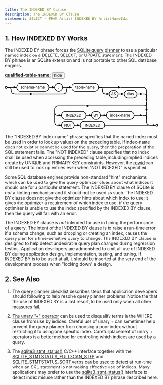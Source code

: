 ```yaml
---
title: The INDEXED BY Clause
description: The INDEXED BY Clause
statement: SELECT * FROM Artist INDEXED BY ArtistNameIdx;
---
```

<script>
function toggle_div(nm) {
var w = document.getElementById(nm);
if( w.style.display=="block" ){
w.style.display = "none";
}else{
w.style.display = "block";
}
}
function toggle_search() {
var w = document.getElementById("searchmenu");
if( w.style.display=="block" ){
w.style.display = "none";
} else {
w.style.display = "block";
setTimeout(function(){
document.getElementById("searchbox").focus()
}, 30);
}
}
function div_off(nm){document.getElementById(nm).style.display="none";}
window.onbeforeunload = function(e){div_off("submenu");}
/* Disable the Search feature if we are not operating from CGI, since */
/* Search is accomplished using CGI and will not work without it. */
if( !location.origin || !location.origin.match || !location.origin.match(/http/) ){
document.getElementById("search_menubutton").style.display = "none";
}
/* Used by the Hide/Show button beside syntax diagrams, to toggle the */
function hideorshow(btn,obj){
var x = document.getElementById(obj);
var b = document.getElementById(btn);
if( x.style.display!='none' ){
x.style.display = 'none';
b.innerHTML='show';
}else{
x.style.display = '';
b.innerHTML='hide';
}
return false;
}
var antiRobot = 0;
function antiRobotGo(){
if( antiRobot!=3 ) return;
antiRobot = 7;
var j = document.getElementById("mtimelink");
if(j && j.hasAttribute("data-href")) j.href=j.getAttribute("data-href");
}
function antiRobotDefense(){
document.body.onmousedown=function(){
antiRobot |= 2;
antiRobotGo();
document.body.onmousedown=null;
}
document.body.onmousemove=function(){
antiRobot |= 2;
antiRobotGo();
document.body.onmousemove=null;
}
setTimeout(function(){
antiRobot |= 1;
antiRobotGo();
}, 100)
antiRobotGo();
}
antiRobotDefense();
</script>





<h2 id="how_indexed_by_works"><span>1. </span>How INDEXED BY Works</h2>

<p>The INDEXED BY phrase forces the <a href="https://www.sqlite.org/optoverview.html" target="_blank">SQLite query planner</a> to use a
particular named index on a <a href="lang_delete">DELETE</a>, <a href="lang_select">SELECT</a>, or <a href="lang_update">UPDATE</a> statement.
The INDEXED BY phrase is an SQLite extension and
is not portable to other SQL database engines.</p>

<p><b><a href="https://www.sqlite.org/syntax/qualified-table-name.html" target="_blank">qualified-table-name:</a></b>
<button id='x5aa9a11d' onclick='hideorshow("x5aa9a11d","x7055a075")'>hide</button></p>
 <div id='x7055a075' class='imgcontainer'>
 <div style="max-width:599px"><svg xmlns='http://www.w3.org/2000/svg' class="pikchr" viewBox="0 0 599.746 182.736">
<circle cx="5" cy="17" r="3.6"  style="fill:none;stroke-width:2.16;stroke:rgb(0,0,0);" />
<polygon points="45,17 33,21 33,12" style="fill:rgb(0,0,0)"/>
<path d="M9,17L39,17"  style="fill:none;stroke-width:2.16;stroke:rgb(0,0,0);" />
<path d="M60,32L156,32A15 15 0 0 0 171 17A15 15 0 0 0 156 2L60,2A15 15 0 0 0 45 17A15 15 0 0 0 60 32Z"  style="fill:none;stroke-width:2.16;stroke:rgb(0,0,0);" />
<text x="108" y="17" text-anchor="middle" fill="rgb(0,0,0)" dominant-baseline="central">schema-name</text>
<polygon points="195,17 183,21 183,12" style="fill:rgb(0,0,0)"/>
<path d="M171,17L189,17"  style="fill:none;stroke-width:2.16;stroke:rgb(0,0,0);" />
<path d="M210,32A15 15 0 0 0 225 17A15 15 0 0 0 210 2A15 15 0 0 0 195 17A15 15 0 0 0 210 32Z"  style="fill:none;stroke-width:2.16;stroke:rgb(0,0,0);" />
<text x="210" y="17" text-anchor="middle" font-weight="bold" fill="rgb(0,0,0)" dominant-baseline="central">.</text>
<polygon points="261,17 249,21 249,12" style="fill:rgb(0,0,0)"/>
<path d="M225,17L255,17"  style="fill:none;stroke-width:2.16;stroke:rgb(0,0,0);" />
<path d="M276,32L351,32A15 15 0 0 0 366 17A15 15 0 0 0 351 2L276,2A15 15 0 0 0 261 17A15 15 0 0 0 276 32Z"  style="fill:none;stroke-width:2.16;stroke:rgb(0,0,0);" />
<text x="313" y="17" text-anchor="middle" fill="rgb(0,0,0)" dominant-baseline="central">table-name</text>
<polygon points="408,44 396,48 396,40" style="fill:rgb(0,0,0)"/>
<path d="M366,17 L 374,17 Q 381,17 381,30 Q 381,44 392,44 L 402,44"  style="fill:none;stroke-width:2.16;stroke:rgb(0,0,0);" />
<path d="M423,59L427,59A15 15 0 0 0 442 44L442,44A15 15 0 0 0 427 29L423,29A15 15 0 0 0 408 44L408,44A15 15 0 0 0 423 59Z"  style="fill:none;stroke-width:2.16;stroke:rgb(0,0,0);" />
<text x="425" y="44" text-anchor="middle" fill="rgb(0,0,0)" dominant-baseline="central">AS</text>
<polygon points="465,44 453,48 453,40" style="fill:rgb(0,0,0)"/>
<path d="M442,44L459,44"  style="fill:none;stroke-width:2.16;stroke:rgb(0,0,0);" />
<path d="M480,59L501,59A15 15 0 0 0 516 44L516,44A15 15 0 0 0 501 29L480,29A15 15 0 0 0 465 44L465,44A15 15 0 0 0 480 59Z"  style="fill:none;stroke-width:2.16;stroke:rgb(0,0,0);" />
<text x="490" y="44" text-anchor="middle" fill="rgb(0,0,0)" dominant-baseline="central">alias</text>
<polygon points="539,44 527,48 527,40" style="fill:rgb(0,0,0)"/>
<path d="M516,44L533,44"  style="fill:none;stroke-width:2.16;stroke:rgb(0,0,0);" />
<path d="M539,44 L 546,44 Q 554,44 554,51 L 554,59"  style="fill:none;stroke-width:2.16;stroke:rgb(0,0,0);" />
<polygon points="453,17 442,21 442,12" style="fill:rgb(0,0,0)"/>
<path d="M366,17L448,17"  style="fill:none;stroke-width:2.16;stroke:rgb(0,0,0);" />
<polygon points="108,44 97,48 97,40" style="fill:rgb(0,0,0)"/>
<path d="M9,17 L 16,17 Q 24,17 24,30 Q 24,44 39,44 L 87,44 L 102,44"  style="fill:none;stroke-width:2.16;stroke:rgb(0,0,0);" />
<path d="M108,44 L 225,44 Q 240,44 240,30 Q 240,17 247,17 L 255,17"  style="fill:none;stroke-width:2.16;stroke:rgb(0,0,0);" />
<path d="M236,142L301,142A15 15 0 0 0 316 127A15 15 0 0 0 301 112L236,112A15 15 0 0 0 221 127A15 15 0 0 0 236 142Z"  style="fill:none;stroke-width:2.16;stroke:rgb(0,0,0);" />
<text x="268" y="127" text-anchor="middle" fill="rgb(0,0,0)" dominant-baseline="central">INDEXED</text>
<polygon points="339,127 327,131 327,123" style="fill:rgb(0,0,0)"/>
<path d="M316,127L333,127"  style="fill:none;stroke-width:2.16;stroke:rgb(0,0,0);" />
<path d="M354,142L358,142A15 15 0 0 0 373 127A15 15 0 0 0 358 112L354,112A15 15 0 0 0 339 127A15 15 0 0 0 354 142Z"  style="fill:none;stroke-width:2.16;stroke:rgb(0,0,0);" />
<text x="356" y="127" text-anchor="middle" fill="rgb(0,0,0)" dominant-baseline="central">BY</text>
<polygon points="396,127 385,131 385,123" style="fill:rgb(0,0,0)"/>
<path d="M373,127L390,127"  style="fill:none;stroke-width:2.16;stroke:rgb(0,0,0);" />
<path d="M411,142L490,142A15 15 0 0 0 505 127A15 15 0 0 0 490 112L411,112A15 15 0 0 0 396 127A15 15 0 0 0 411 142Z"  style="fill:none;stroke-width:2.16;stroke:rgb(0,0,0);" />
<text x="451" y="127" text-anchor="middle" fill="rgb(0,0,0)" dominant-baseline="central">index-name</text>
<path d="M236,180L256,180A15 15 0 0 0 271 165A15 15 0 0 0 256 150L236,150A15 15 0 0 0 221 165A15 15 0 0 0 236 180Z"  style="fill:none;stroke-width:2.16;stroke:rgb(0,0,0);" />
<text x="246" y="165" text-anchor="middle" fill="rgb(0,0,0)" dominant-baseline="central">NOT</text>
<polygon points="294,165 283,169 283,161" style="fill:rgb(0,0,0)"/>
<path d="M271,165L289,165"  style="fill:none;stroke-width:2.16;stroke:rgb(0,0,0);" />
<path d="M310,180L374,180A15 15 0 0 0 389 165A15 15 0 0 0 374 150L310,150A15 15 0 0 0 294 165A15 15 0 0 0 310 180Z"  style="fill:none;stroke-width:2.16;stroke:rgb(0,0,0);" />
<text x="342" y="165" text-anchor="middle" fill="rgb(0,0,0)" dominant-baseline="central">INDEXED</text>
<polygon points="554,74 550,62 558,62" style="fill:rgb(0,0,0)"/>
<path d="M453,17 L 539,17 Q 554,17 554,32 L 554,53 L 554,68"  style="fill:none;stroke-width:2.16;stroke:rgb(0,0,0);" />
<polygon points="313,89 325,85 325,94" style="fill:rgb(0,0,0)"/>
<path d="M554,74 L 554,82 Q 554,89 539,89 L 334,89 L 319,89"  style="fill:none;stroke-width:2.16;stroke:rgb(0,0,0);" />
<polygon points="221,127 210,131 210,123" style="fill:rgb(0,0,0)"/>
<path d="M313,89 L 210,89 Q 195,89 195,104 L 195,112 Q 195,127 205,127 L 215,127"  style="fill:none;stroke-width:2.16;stroke:rgb(0,0,0);" />
<polygon points="221,165 210,169 210,161" style="fill:rgb(0,0,0)"/>
<path d="M195,112 L 195,150 Q 195,165 205,165 L 215,165"  style="fill:none;stroke-width:2.16;stroke:rgb(0,0,0);" />
<polygon points="554,114 550,102 558,102" style="fill:rgb(0,0,0)"/>
<path d="M554,74L554,108"  style="fill:none;stroke-width:2.16;stroke:rgb(0,0,0);" />
<polygon points="590,165 578,169 578,161" style="fill:rgb(0,0,0)"/>
<path d="M554,114 L 554,150 Q 554,165 569,165 L 569,165 L 584,165"  style="fill:none;stroke-width:2.16;stroke:rgb(0,0,0);" />
<circle cx="593" cy="165" r="3.6"  style="fill:none;stroke-width:2.16;stroke:rgb(0,0,0);" />
<polygon points="539,127 527,131 527,123" style="fill:rgb(0,0,0)"/>
<path d="M505,127L533,127"  style="fill:none;stroke-width:2.16;stroke:rgb(0,0,0);" />
<path d="M539,127 L 546,127 Q 554,127 554,135 L 554,142"  style="fill:none;stroke-width:2.16;stroke:rgb(0,0,0);" />
<path d="M389,165L578,165"  style="fill:none;stroke-width:2.16;stroke:rgb(0,0,0);" />
</svg>
</div>
</div>


<p>The "INDEXED BY <span class='yyterm'>index-name</span>" phrase specifies 
that the named index
must be used in order to look up values on the preceding table.
If <span class='yyterm'>index-name</span> does not exist or cannot be used 
for the query, then the preparation of the SQL statement fails.
The "NOT INDEXED" clause specifies that no index shall be used when
accessing the preceding table, including implied indices create by
UNIQUE and PRIMARY KEY constraints. However, the <a href="lang_createtable#rowid">rowid</a>
can still be used to look up entries even when "NOT INDEXED" is specified.</p>

<p>Some SQL database engines provide non-standard "hint" mechanisms which
can be used to give the query optimizer clues about what indices it should
use for a particular statement. The INDEXED BY clause of SQLite is 
<em>not</em> a hinting mechanism and it should not be used as such.
The INDEXED BY clause does not give the optimizer hints about which index
to use; it gives the optimizer a requirement of which index to use.
If the query optimizer is unable to use the index specified by the
INDEXED BY clause, then the query will fail with an error.</p>

<p>The INDEXED BY clause is <em>not</em> intended for use in tuning
the performance of a query. The intent of the INDEXED BY clause is
to raise a run-time error if a schema change, such as dropping or
creating an index, causes the query plan for a time-sensitive query
to change. The INDEXED BY clause is designed to help detect
undesirable query plan changes during regression testing.
Application 
developers are admonished to omit all use of INDEXED BY during
application design, implementation, testing, and tuning. If
INDEXED BY is to be used at all, it should be inserted at the very
end of the development process when "locking down" a design.</p>

<h2 id="see_also"><span>2. </span>See Also</h2>

<ol>
<li><p>The <a href="https://www.sqlite.org/queryplanner-ng.html#howtofix" target="_blank">query planner checklist</a> describes steps that application
developers should following to help resolve query planner problems.
Notice the that the use of INDEXED BY is a last resort, to be used only
when all other measures fail.</p>

</li><li><p><a href="https://www.sqlite.org/optoverview.html#uplus" target="_blank">The unary "+" operator</a>
can be used to disqualify terms in the WHERE clause from use by indices.
Careful use of unary + can sometimes help prevent the query planner from
choosing a poor index without restricting it to using one specific index.
Careful placement of unary + operators is a better method for controlling 
which indices are used by a query.</p>

</li><li><p>The <a href="https://www.sqlite.org/c3ref/stmt_status.html" target="_blank">sqlite3_stmt_status()</a> C/C++ interface together with the
<a href="https://www.sqlite.org/c3ref/c_stmtstatus_counter.html#sqlitestmtstatusfullscanstep" target="_blank">SQLITE_STMTSTATUS_FULLSCAN_STEP</a> and <a href="https://www.sqlite.org/c3ref/c_stmtstatus_counter.html#sqlitestmtstatussort" target="_blank">SQLITE_STMTSTATUS_SORT</a> verbs
can be used to detect at run-time when an SQL statement is not
making effective use of indices. Many applications may prefer to
use the <a href="https://www.sqlite.org/c3ref/stmt_status.html" target="_blank">sqlite3_stmt_status()</a> interface to detect index misuse
rather than the INDEXED BY phrase described here.</p>
</li></ol>


